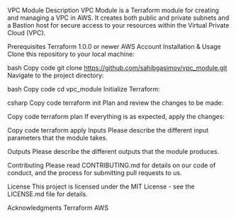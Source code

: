 VPC Module
Description
VPC Module is a Terraform module for creating and managing a VPC in AWS. It creates both public and private subnets and a Bastion host for secure access to your resources within the Virtual Private Cloud (VPC).

Prerequisites
Terraform 1.0.0 or newer
AWS Account
Installation & Usage
Clone this repository to your local machine:

bash
Copy code
git clone https://github.com/sahibgasimov/vpc_module.git
Navigate to the project directory:

bash
Copy code
cd vpc_module
Initialize Terraform:

csharp
Copy code
terraform init
Plan and review the changes to be made:

Copy code
terraform plan
If everything is as expected, apply the changes:

Copy code
terraform apply
Inputs
Please describe the different input parameters that the module takes.

Outputs
Please describe the different outputs that the module produces.

Contributing
Please read CONTRIBUTING.md for details on our code of conduct, and the process for submitting pull requests to us.

License
This project is licensed under the MIT License - see the LICENSE.md file for details.

Acknowledgments
Terraform
AWS
